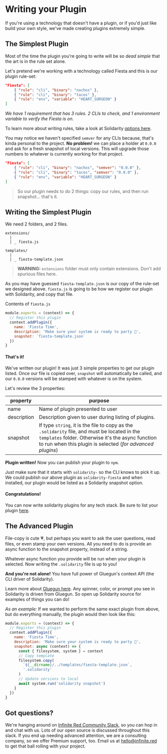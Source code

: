 # Writing your Plugin
If you're using a technology that doesn't have a plugin, or if you'd just like build your own style, we've made creating plugins extremely simple.

## The Simplest Plugin
Most of the time the plugin you're going to write will be so _dead simple_ that the art is in the rule set alone.

Let's pretend we're working with a technology called Fiesta and this is our plugin rule-set:
```json
"Fiesta": [
    { "rule": "cli", "binary": "nachos" },
    { "rule": "cli", "binary": "tacos" },
    { "rule": "env", "variable": "HEART_SURGEON" }
]
```
_We have 1 requirement that has 3 rules. 2 CLIs to check, and 1 environment variable to verify the Fiesta is on._

To learn more about writing rules, take a look at Solidarity [options here](options.md).

You may notice we haven't specified `semver` for any CLIs because, that's kinda personal to the project.  **No problem!** we can place a holder at `0.0.0` and ask for a fresh snapshot of local versions.  This will upgrade those numbers to whatever is currently working for that project.

```json
"Fiesta": [
    { "rule": "cli", "binary": "nachos", "semver": "0.0.0" },
    { "rule": "cli", "binary": "tacos", "semver": "0.0.0" },
    { "rule": "env", "variable": "HEART_SURGEON" }
]
```

> So our plugin needs to do 2 things: copy our rules, and then run snapshot... that's it.

## Writing the Simplest Plugin
We need 2 folders, and 2 files.
```
extensions/
  |
  | _ fiesta.js

templates/
  |
  | _ fiesta-template.json
```
> **WARNING:** `extensions` folder must only contain extensions.  Don't add spurious files here.

As you may have guessed `fiesta-template.json` is our copy of the rule-set we designed above.  `fiesta.js` is going to be how we register our plugin with Solidarity, and copy that file.

Contents of `fiesta.js`
```js
module.exports = (context) => {
  // Register this plugin
  context.addPlugin({
    name: 'Fiesta Time',
    description: 'Make sure your system is ready to party 🎉',
    snapshot: `fiesta-template.json`
  })
}
```

#### That's it!
We've written our plugin!  It was just 3 simple properties to get our plugin listed.  Once our file is copied over, `snapshot` will automatically be called, and our `0.0.0` versions will be stamped with whatever is on the system.

Let's review the 3 properties:

|  property   |                                                                            purpose                                                                             |
| ----------- | -------------------------------------------------------------------------------------------------------------------------------------------------------------- |
| name        | Name of plugin presented to user                                                                                                                               |
| description | Description given to user during listing of plugins.                                                                                                                |
| snapshot    | If type `string`, it is the file to copy as the `.solidarity` file, and must be located in the `templates` folder.  Otherwise it's the async function to run when this plugin is selected (_for advanced plugins_) |

**Plugin written!**  Now you can publish your plugin to `npm`.

Just make sure that it starts with `solidarity-` so the CLI knows to pick it up.  We could publish our above plugin as `solidarity-fiesta` and when installed, our plugin would be listed as a Solidarity snapshot option.

#### Congratulations!
You can now write solidarity plugins for any tech stack.  Be sure to list your plugin [here](pluginsList.md).

## The Advanced Plugin
File-copy is cute :heartpulse:, but perhaps you want to ask the user questions, read files, or even stamp your own versions.  All you need to do is provide an async function to the snapshot property, instead of a string.

Whatever async function you provide will be run when your plugin is selected.  Now writing the `.solidarity` file is up to you!

**And you're not alone!** You have full power of Gluegun's context API (the CLI driver of Solidarity).

Learn more about [Gluegun here](https://infinitered.github.io/gluegun/#/context-api).  Any spinner, color, or prompt you see in Solidarity is driven from Gluegun.  So open up Solidarity source for examples of things you can do!

_As an example:_ If we wanted to perform the same exact plugin from above, but do everything manually, the plugin would then look like this:

```js
module.exports = (context) => {
  // Register this plugin
  context.addPlugin({
    name: 'Fiesta Time',
    description: 'Make sure your system is ready to party 🎉',
    snapshot: async (context) => {
      const { filesystem, system } = context
      // Copy template
      filesystem.copy(
        `${__dirname}/../templates/fiesta-template.json`,
        '.solidarity'
      )
      // Update versions to local
      await system.run('solidarity snapshot')
    }
  })
}
```

## Got questions?
We're hanging around on [Infinite Red Community Slack](http://community.infinite.red), so you can hop in and chat with us.  Lots of our open source is discussed throughout this slack.  If you end up needing advanced attention, we are a consulting company, so we offer Premium support, too.  Email us at hello@infinite.red to get that ball rolling with your project.
